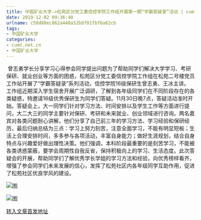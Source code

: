 ```yaml
---
title: 中国矿业大学->松苑区分党工委信控学院工作组开展第一期“学霸答疑录”活动 | cumt.net.cn
date: 2019-12-02 09:36:40
urlname: c50d80ec862a440a52b8f01fbf6a62cb
tags: 
- 中国矿业大学
categories:
- cumt.net.cn
- 中国矿业大学
---
```

 曾志勇学长分享学习心得参会同学提出问题为了帮助同学们解决大学学习、考研保研、就业创业等方面的困惑，松苑区分党工委信控学院工作组在松苑二号楼党员工作站开展了“学霸答疑录”系列活动，信控学院16级保研生曾志勇、王冰主讲。 工作组近期深入学生宿舍开展广泛调研，了解到各年级同学们在不同阶段存在的各类疑惑，特邀请16级优秀保研生为同学们答疑。11月30日晚7点，答疑活动准时开始。答疑会上，大一同学们针对学习方法、时间安排以及学生工作等方面进行提问，大二大三的同学主要针对保研、考研和未来就业、创业领域进行咨询。两名嘉宾对各类问题耐心讲解，他们分享了自己前三年的学习方法、学习经验和保研经历，最后归纳总结为三点：学习上努力刻苦，注意全面学习，不能有明显短板；生活上合理安排时间，多多参与各项活动，丰富自身能力；做好生涯规划，结合自身特点与兴趣爱好做出理性决策。他们强调，本科阶段最重要的是刻苦学习，不能被各类诱惑蒙蔽，要学会周期性自我反省，保持积极向上的学习、生活态度。此次答疑会的开展，帮助同学们了解优秀学长学姐的学习方法和经验，向优秀榜样看齐，增强了参会同学们未来发展的信心，发挥了松苑社区内各年级同学互助作用，促进了松苑社区优良学风的建设。

![图](http://xwzx.cumt.edu.cn/_upload/article/images/7e/06/c11375044673a7842ba5d1137f5b/2124017b-d44b-42e2-98b7-abe85099094f.jpg)

![图](http://xwzx.cumt.edu.cn/_upload/article/images/7e/06/c11375044673a7842ba5d1137f5b/1094d88a-80bc-4283-a575-8b4956a97005.jpg)

[转入文章首发地址](http://xwzx.cumt.edu.cn/6c/ad/c523a552109/page.htm)